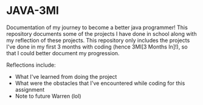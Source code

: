 # JAVA-3MI
Documentation of my journey to become a better java programmer! 
This repository documents some of the projects I have done in school along with my reflection of these projects.
This repository only includes the projects I've done in my first 3 months with coding (hence 3MI[3 Months In]!), so that I could better document my progression. 

Reflections include: 
- What I've learned from doing the project 
- What were the obstacles that I've encountered while coding for this assignment 
- Note to future Warren (lol)


